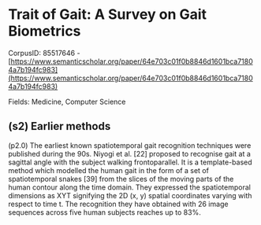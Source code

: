 # Trait of Gait: A Survey on Gait Biometrics

CorpusID: 85517646 - [https://www.semanticscholar.org/paper/64e703c01f0b8846d1601bca71804a7b194fc983](https://www.semanticscholar.org/paper/64e703c01f0b8846d1601bca71804a7b194fc983)

Fields: Medicine, Computer Science

## (s2) Earlier methods
(p2.0) The earliest known spatiotemporal gait recognition techniques were published during the 90s. Niyogi et al. [22] proposed to recognise gait at a sagittal angle with the subject walking frontoparallel. It is a template-based method which modelled the human gait in the form of a set of spatiotemporal snakes [39] from the slices of the moving parts of the human contour along the time domain. They expressed the spatiotemporal dimensions as XYT signifying the 2D (x, y) spatial coordinates varying with respect to time t. The recognition they have obtained with 26 image sequences across five human subjects reaches up to 83%.
